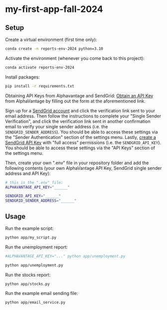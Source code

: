 # my-first-app-fall-2024

## Setup

Create a virtual environment (first time only):

```sh
conda create -n reports-env-2024 python=3.10
```

Activate the environment (whenever you come back to this project):

```sh
conda activate reports-env-2024
```

Install packages:

```sh
pip install -r requirements.txt
```

Obtaining API Keys from Alphavantage and SendGrid:
[Obtain an API Key](https://www.alphavantage.co/support/#api-key) from AlphaVantage by filling out the form at the aforementioned link.

Sign up for a [SendGrid account](https://login.twilio.com/u/signup?state=hKFo2SBncmVNMFZvcEZTNV9Yd3R0d2hVZVNUaEt4RlRVSnBqZaFur3VuaXZlcnNhbC1sb2dpbqN0aWTZIDVVd053ci1iZVFJWjFTSllMNkVQOVpRdWg3ZlVWcGdFo2NpZNkgR244UWMyZ1FOa2trZ0llT2s4QlJqRWZ5eWNoMTU2VUk) and click the verification link sent to your email address. Then follow the instructions to complete your "Single Sender Verification", and click the verification link sent in another confirmation email to verify your single sender address (i.e. the ```SENDGRID_SENDER_ADDRESS```). You should be able to access these settings via the "Sender Authentication" section of the settings menu. Lastly, [create a SendGrid API Key](https://app.sendgrid.com/settings/api_keys) with "full access" permissions (i.e. the ```SENDGRID_API_KEY```). You should be able to access these settings via the "API Keys" section of the settings menu.

Then, create your own ".env" file in your repository folder and add the following contents (your own AlphaVantage API Key, SendGrid single sender address and API Key):

```sh
# this is the ".env" file:
ALPHAVANTAGE_API_KEY="______"

SENDGRID_API_KEY="______"
SENDGRID_SENDER_ADDRESS="______"
```

## Usage

Run the example script:

```sh
python app/my_script.py
```

Run the unemployment report:

```sh
#ALPHAVANTAGE_API_KEY="..." python app/unemployment.py

python app/unemployment.py
```

Run the stocks report:

```sh
python app/stocks.py
```

Run the example email sending file:
```
python app/email_service.py
```